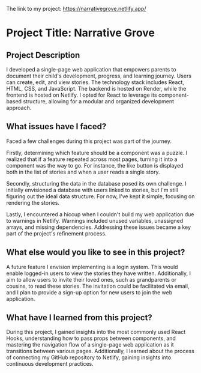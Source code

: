 The link to my project: https://narrativegrove.netlify.app/

<h1>Project Title: Narrative Grove</h1>

<h2>Project Description</h2>
I developed a single-page web application that empowers parents to document their child's development, progress, and learning journey. Users can create, edit, and view stories. The technology stack includes React, HTML, CSS, and JavaScript. The backend is hosted on Render, while the frontend is hosted on Netlify. I opted for React to leverage its component-based structure, allowing for a modular and organized development approach.

<h2>What issues have I faced?</h2>
Faced a few challenges during this project was part of the journey.

Firstly, determining which feature should be a component was a puzzle. I realized that if a feature repeated across most pages, turning it into a component was the way to go. For instance, the like button is displayed both in the list of stories and when a user reads a single story.

Secondly, structuring the data in the database posed its own challenge. I initially envisioned a database with users linked to stories, but I'm still figuring out the ideal data structure. For now, I've kept it simple, focusing on rendering the stories.

Lastly, I encountered a hiccup when I couldn't build my web application due to warnings in Netlify. Warnings included unused variables, unassigned arrays, and missing dependencies. Addressing these issues became a key part of the project's refinement process.


<h2>What else would you like to see in this project?</h2>
A future feature I envision implementing is a login system. This would enable logged-in users to view the stories they have written. Additionally, I aim to allow users to invite their loved ones, such as grandparents or cousins, to read these stories. The invitation could be facilitated via email, and I plan to provide a sign-up option for new users to join the web application.

<h2>What have I learned from this project?</h2>
During this project, I gained insights into the most commonly used React Hooks, understanding how to pass props between components, and mastering the navigation flow of a single-page web application as it transitions between various pages. Additionally, I learned about the process of connecting my GitHub repository to Netlify, gaining insights into continuous development practices.


